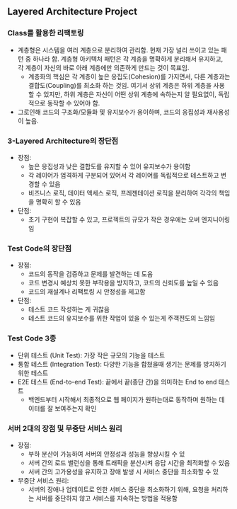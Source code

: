 ## Layered Architecture Project

### Class를 활용한 리팩토링

- 계층형은 시스템을 여러 계층으로 분리하여 관리함. 현재 가장 널리 쓰이고 있는 패턴 중 하나라 함. 계층형 아키텍처 패턴은 각 계층을 명확하게 분리해서 유지하고, 각 계층이 자신의 바로 아래 계층에만 의존하게 만드는 것이 목표임.
  - 계층화의 핵심은 각 계층이 높은 응집도(Cohesion)를 가지면서, 다른 계층과는 결합도(Coupling)를 최소화 하는 것임. 여기서 상위 계층은 하위 계층을 사용할 수 있지만, 하위 계층은 자신이 어떤 상위 계층에 속하는지 알 필요없이, 독립적으로 동작할 수 있어야 함.
- 그로인해 코드의 구조화/모듈화 및 유지보수가 용이하며, 코드의 응집성과 재사용성이 높음.

### 3-Layered Architecture의 장단점

- 장점:
  - 높은 응집성과 낮은 결합도를 유지할 수 있어 유지보수가 용이함
  - 각 레이어가 엄격하게 구분되어 있어서 각 레이어를 독립적으로 테스트하고 변경할 수 있음
  - 비즈니스 로직, 데이터 액세스 로직, 프레젠테이션 로직을 분리하여 각각의 책임을 명확히 할 수 있음
- 단점:
  - 초기 구현이 복잡할 수 있고, 프로젝트의 규모가 작은 경우에는 오버 엔지니어링임

### Test Code의 장단점

- 장점:
  - 코드의 동작을 검증하고 문제를 발견하는 데 도움
  - 코드 변경시 예상치 못한 부작용을 방지하고, 코드의 신뢰도를 높일 수 있음
  - 코드의 재설계나 리팩토링 시 안정성을 제고함
- 단점:
  - 테스트 코드 작성하는 게 귀찮음
  - 테스트 코드의 유지보수를 위한 작업이 있을 수 있는게 주객전도의 느낌임

### Test Code 3종

- 단위 테스트 (Unit Test): 가장 작은 규모의 기능을 테스트
- 통합 테스트 (Integration Test): 다양한 기능을 합쳤을때 생기는 문제를 방지하기 위한 테스트
- E2E 테스트 (End-to-end Test): 끝에서 끝(종단 간)을 의미하는 End to end 테스트
  - 백엔드부터 시작해서 최종적으로 웹 페이지가 원하는대로 동작하며 원하는 데이터를 잘 보여주는지 확인

### 서버 2대의 장점 및 무중단 서비스 원리

- 장점:
  - 부하 분산이 가능하여 서버의 안정성과 성능을 향상시킬 수 있
  - 서버 간의 로드 밸런싱을 통해 트래픽을 분산시켜 응답 시간을 최적화할 수 있음
  - 서버 간의 고가용성을 유지하고 장애 발생 시 서비스 중단을 최소화할 수 있
- 무중단 서비스 원리:
  - 서버의 장애나 업데이트로 인한 서비스 중단을 최소화하기 위해, 요청을 처리하는 서버를 중단하지 않고 서비스를 지속하는 방법을 적용함
